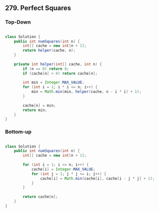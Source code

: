 ## 279. Perfect Squares


### Top-Down

[](https://github.com/junj0619/CodeLab/blob/master/src/CS1802/Images/PerfectSquares-td.jpg)

```java

class Solution {
    public int numSquares(int n) {
        int[] cache = new int[n + 1];
        return helper(cache, n);        
    }
    
    private int helper(int[] cache, int n) {
        if (n == 0) return 0;
        if (cache[n] > 0) return cache[n];
        
        int min = Integer.MAX_VALUE;
        for (int i = 1; i * i <= n; i++) {
            min = Math.min(min, helper(cache, n - i * i) + 1);
        }
        
        cache[n] = min;
        return min;
    }
}

```


### Bottom-up
[](https://github.com/junj0619/CodeLab/blob/master/src/CS1802/Images/PerfectSquares-bd.jpg)
```java

class Solution {
    public int numSquares(int n) {
        int[] cache = new int[n + 1];
        
        for (int i = 1; i <= n; i++) {
            cache[i] = Integer.MAX_VALUE;
            for (int j = 1; j * j <= i; j++) {
                cache[i] = Math.min(cache[i], cache[i - j * j] + 1);
            }            
        }
        
        return cache[n];
    }
}
```
